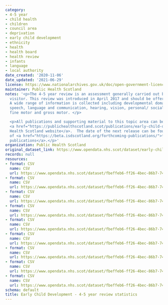 ```yaml
---
category:
- 4-5 year
- child health
- children
- council area
- deprivation
- early child development
- ethnicity
- health
- health board
- health review
- infants
- language
- local authority
date_created: '2020-11-06'
date_updated: '2021-06-29'
license: https://www.nationalarchives.gov.uk/doc/open-government-licence/version/3/
maintainer: Public Health Scotland
notes: '<p>The 4-5 year review is an assessment generally carried out by a health
  visitor. This review was introduced in April 2017 and should be offered to all children.
  A wide range of information is collected including developmental domains such as
  speech, language and communication, hearing, vision, personal/ social, behavioural/emotional,
  fine motor and gross motor. </p>

  <p>All publications and supporting material to this topic area can be found on the
  <a href="https://publichealthscotland.scot/publications/early-child-development/">Public
  Health Scotland website</a>.  The date of the next release can be found on our list
  of <a href="https://beta.isdscotland.org/forthcoming-publications/">forthcoming
  publications</a>.</p>'
organization: Public Health Scotland
original_dataset_link: https://www.opendata.nhs.scot/dataset/early-child-development-4-5-year-review-statistics
records: null
resources:
- format: CSV
  name: CSV
  url: https://www.opendata.nhs.scot/dataset/fbeffeb6-ff26-4bec-86b7-74fc209353dd/resource/64a8b965-9d36-4584-90ab-b367e9c823da/download/open4yrlatotals.csv
- format: CSV
  name: CSV
  url: https://www.opendata.nhs.scot/dataset/fbeffeb6-ff26-4bec-86b7-74fc209353dd/resource/e5fe76ed-d447-4a47-a0ab-f81fbb6c671a/download/open4yrlaage.csv
- format: CSV
  name: CSV
  url: https://www.opendata.nhs.scot/dataset/fbeffeb6-ff26-4bec-86b7-74fc209353dd/resource/f025bf14-475d-453e-8fff-130317aa4821/download/open4yrlasex.csv
- format: CSV
  name: CSV
  url: https://www.opendata.nhs.scot/dataset/fbeffeb6-ff26-4bec-86b7-74fc209353dd/resource/4fbc9298-e61f-4488-8990-a17e97861277/download/open4yrlasimd.csv
- format: CSV
  name: CSV
  url: https://www.opendata.nhs.scot/dataset/fbeffeb6-ff26-4bec-86b7-74fc209353dd/resource/cdfaa8ca-f3a5-4f38-b260-ec9b6225bf11/download/open4yrscotlandsimd.csv
- format: CSV
  name: CSV
  url: https://www.opendata.nhs.scot/dataset/fbeffeb6-ff26-4bec-86b7-74fc209353dd/resource/b7902cde-023e-47ec-b55d-3a30151e0429/download/open4yrscbimulti.csv
- format: CSV
  name: CSV
  url: https://www.opendata.nhs.scot/dataset/fbeffeb6-ff26-4bec-86b7-74fc209353dd/resource/cac797a4-1749-4a96-96ad-859eeeb44dab/download/open4yrscenglish.csv
- format: CSV
  name: CSV
  url: https://www.opendata.nhs.scot/dataset/fbeffeb6-ff26-4bec-86b7-74fc209353dd/resource/7da0cd42-0e60-407d-bc55-ba27d2730ed4/download/open4yrscethnicity.csv
- format: CSV
  name: CSV
  url: https://www.opendata.nhs.scot/dataset/fbeffeb6-ff26-4bec-86b7-74fc209353dd/resource/f617cb07-a39c-464d-99a9-613062b697ba/download/open4yrsclac.csv
schema: default
title: Early Child Development - 4-5 year review statistics
---
```

